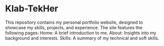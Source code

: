 # Klab-TekHer
This repository contains my personal portfolio website, designed to showcase my skills, projects, and experience. The site features the following pages:  Home: A brief introduction to me. About: Insights into my background and interests. Skills: A summary of my technical and soft skills. 

